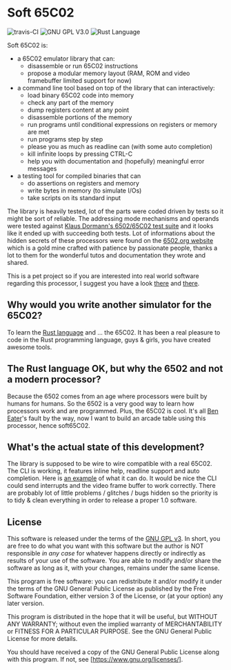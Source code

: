 Soft 65C02
==========
![travis-CI](https://api.travis-ci.org/chanmix51/soft65c02.svg?branch=master) ![GNU GPL V3.0](https://img.shields.io/github/license/chanmix51/soft65c02) ![Rust Language](https://img.shields.io/badge/language-rust-orange)

Soft 65C02 is:

 * a 65C02 emulator library that can:
    * disassemble or run 65C02 instructions
    * propose a modular memory layout (RAM, ROM and video framebuffer limited support for now)
 * a command line tool based on top of the library that can interactively:
    * load binary 65C02 code into memory
    * check any part of the memory
    * dump registers content at any point
    * disassemble portions of the memory
    * run programs until conditional expressions on registers or memory are met
    * run programs step by step
    * please you as much as readline can (with some auto completion)
    * kill infinite loops by pressing CTRL-C
    * help you with documentation and (hopefully) meaningful error messages
 * a testing tool for compiled binaries that can
    * do assertions on registers and memory
    * write bytes in memory (to simulate I/Os)
    * take scripts on its standard input

The library is heavily tested, lot of the parts were coded driven by tests so it might be sort of reliable.
The addressing mode mechanisms and operands were tested against [Klaus Dormann's 6502/65C02 test suite](https://github.com/Klaus2m5/6502_65C02_functional_tests/blob/master/65C02_extended_opcodes_test.a65c) and it looks like it ended up with succeeding both tests. Lot of informations about the hidden secrets of these processors were found on the [6502.org website](http://www.6502.org/) which is a gold mine crafted with patience by passionate people, thanks a lot to them for the wonderful tutos and documentation they wrote and shared.

This is a pet project so if you are interested into real world software regarding this processor, I suggest you have a look [there](https://www.masswerk.at/products.php) and [there](http://www.6502.org/users/andre/).

Why would you write another simulator for the 65C02?
----------------------------------------------------
To learn the [Rust language](https://www.rust-lang.org/) and … the 65C02. It has been a real pleasure to code in the Rust programming language, guys & girls, you have created awesome tools.

The Rust language OK, but why the 6502 and not a modern processor?
------------------------------------------------------------------
Because the 6502 comes from an age where processors were built by humans for humans. So the 6502 is a very good way to learn how processors work and are programmed. Plus, the 65C02 is cool. It's all [Ben Eater](https://www.youtube.com/watch?v=LnzuMJLZRdU)'s fault by the way, now I want to build an arcade table using this processor, hence soft65C02.

What's the actual state of this development?
--------------------------------------------
The library is supposed to be wire to wire compatible with a real 65C02. The CLI is working, it features inline help, readline support and auto completion. Here is [an example](http://showterm.io/9f42ca2ae0cd4c9bb2011#slow) of what it can do. It would be nice the CLI could send interrupts and the video frame buffer to work correctly. There are probably lot of little problems / glitches / bugs hidden so the priority is to tidy & clean everything in order to release a proper 1.0 software.

License
-------
This software is released under the terms of the [GNU GPL v3](http://www.gnu.org/licenses/gpl-3.0.html). In short, you are free to do what you want with this software but the author is NOT responsible _in any case_ for whatever happens directly or indirectly as results of your use of the software. You are able to modify and/or share the software as long as it, with your changes, remains under the same license.

This program is free software: you can redistribute it and/or modify
it under the terms of the GNU General Public License as published by
the Free Software Foundation, either version 3 of the License, or
(at your option) any later version.

This program is distributed in the hope that it will be useful,
but WITHOUT ANY WARRANTY; without even the implied warranty of
MERCHANTABILITY or FITNESS FOR A PARTICULAR PURPOSE.  See the
GNU General Public License for more details.

You should have received a copy of the GNU General Public License
along with this program.  If not, see [https://www.gnu.org/licenses/].

